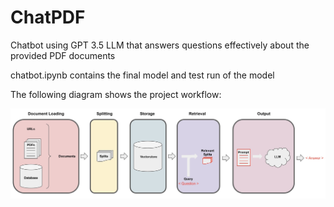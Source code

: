 # ChatPDF
Chatbot using GPT 3.5 LLM that answers questions effectively about the provided PDF documents

chatbot.ipynb contains the final model and test run of the model

The following diagram shows the project workflow:

![alt text](./workflow.jpeg)
